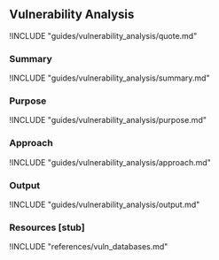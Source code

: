 ## Vulnerability Analysis

!INCLUDE "guides/vulnerability_analysis/quote.md"

### Summary

!INCLUDE "guides/vulnerability_analysis/summary.md"

### Purpose

!INCLUDE "guides/vulnerability_analysis/purpose.md"

### Approach

!INCLUDE "guides/vulnerability_analysis/approach.md"

### Output

!INCLUDE "guides/vulnerability_analysis/output.md"

### Resources [stub]

!INCLUDE "references/vuln_databases.md"
